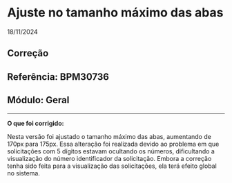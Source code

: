 # Ajuste no tamanho máximo das abas
18/11/2024
## Correção
## Referência: BPM30736
## Módulo: Geral
***

**O que foi corrigido:**

Nesta versão foi ajustado o tamanho máximo das abas, aumentando de 170px para 175px. Essa alteração foi realizada devido ao problema em que solicitações com 5 dígitos estavam ocultando os números, dificultando a visualização do número identificador da solicitação. Embora a correção tenha sido feita para a visualização das solicitações, ela terá efeito global no sistema.